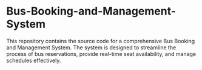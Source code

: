 # Bus-Booking-and-Management-System
This repository contains the source code for a comprehensive Bus Booking and Management System. The system is designed to streamline the process of bus reservations, provide real-time seat availability, and manage schedules effectively.
